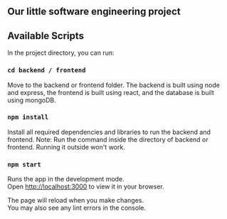 ## Our little software engineering project


## Available Scripts

In the project directory, you can run:

### `cd backend / frontend`

Move to the backend or frontend folder. The backend is built using node and express,
the frontend is built using react, and the database is built using mongoDB.

### `npm install`

Install all required dependencies and libraries to run the backend and frontend.
Note: Run the command inside the directory of backend or frontend. Running it outside won't work.

### `npm start`

Runs the app in the development mode.\
Open [http://localhost:3000](http://localhost:3000) to view it in your browser.

The page will reload when you make changes.\
You may also see any lint errors in the console.
